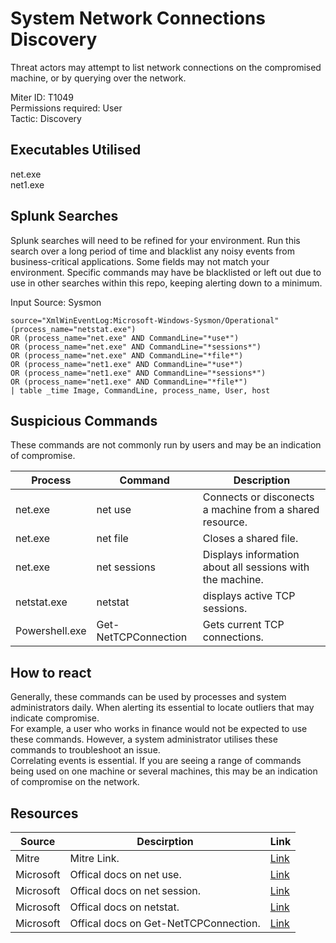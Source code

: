 # System Network Connections Discovery
Threat actors may attempt to list network connections on the compromised machine, or by querying over the network. 

Miter ID: T1049  
Permissions required: User  
Tactic: Discovery  

## Executables Utilised
net.exe  
net1.exe

## Splunk Searches
Splunk searches will need to be refined for your environment. Run this search over a long period of time and blacklist any noisy events from business-critical applications. Some fields may not match your environment. Specific commands may have be blacklisted or left out due to use in other searches within this repo, keeping alerting down to a minimum.

Input Source: Sysmon
```
source="XmlWinEventLog:Microsoft-Windows-Sysmon/Operational"
(process_name="netstat.exe") 
OR (process_name="net.exe" AND CommandLine="*use*")
OR (process_name="net.exe" AND CommandLine="*sessions*")
OR (process_name="net.exe" AND CommandLine="*file*")
OR (process_name="net1.exe" AND CommandLine="*use*")
OR (process_name="net1.exe" AND CommandLine="*sessions*")
OR (process_name="net1.exe" AND CommandLine="*file*")
| table _time Image, CommandLine, process_name, User, host
```

## Suspicious Commands
These commands are not commonly run by users and may be an indication of compromise.

| Process  | Command | Description
| ------------- | ------------- | -------- | 
| net.exe| net use|Connects or disconects a machine from a shared resource. |
| net.exe| net file|Closes a shared file. |
| net.exe| net sessions| Displays information about all sessions with the machine. |
|netstat.exe|netstat|displays active TCP sessions.|
| Powershell.exe| Get-NetTCPConnection| Gets current TCP connections.|

## How to react
Generally, these commands can be used by processes and system administrators daily. When alerting its essential to locate outliers that may indicate compromise.  
For example, a user who works in finance would not be expected to use these commands. However, a system administrator utilises these commands to troubleshoot an issue.  
Correlating events is essential. If you are seeing a range of commands being used on one machine or several machines, this may be an indication of compromise on the network.  

## Resources

| Source | Descirption | Link | 
| --- | --- | --- |
|Mitre |Mitre Link. |[Link](https://attack.mitre.org/techniques/T1049/) |
|Microsoft|Offical docs on net use.|[Link](https://docs.microsoft.com/en-us/previous-versions/windows/it-pro/windows-server-2012-r2-and-2012/gg651155(v%3Dws.11)) |
|Microsoft|Offical docs on net session. |[Link](https://docs.microsoft.com/en-us/previous-versions/windows/it-pro/windows-server-2012-r2-and-2012/hh750729(v%3Dws.11))|
|Microsoft |Offical docs on netstat. | [Link](https://docs.microsoft.com/en-us/windows-server/administration/windows-commands/netstat)|
|Microsoft   |Offical docs on Get-NetTCPConnection. |   [Link](https://docs.microsoft.com/en-us/powershell/module/nettcpip/get-nettcpconnection?view=win10-ps) |

